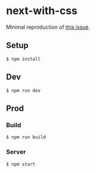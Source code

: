 # next-with-css

Minimal reproduction of [this issue](https://github.com/zeit/next-plugins/issues/56).

## Setup

`$ npm install`

## Dev

`$ npm run dev`

## Prod

### Build

`$ npm run build`

### Server

`$ npm start`
